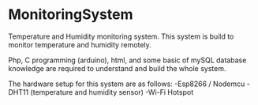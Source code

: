 # MonitoringSystem
Temperature and Humidity monitoring system.
This system is build to monitor temperature and humidity remotely.

Php, C programming (arduino), html, and some basic of mySQL database knowledge are required to understand and build the whole system.

The hardware setup for this system are as follows:
 -Esp8266 / Nodemcu
 -DHT11 (temperature and humidity sensor)
 -Wi-Fi Hotspot

